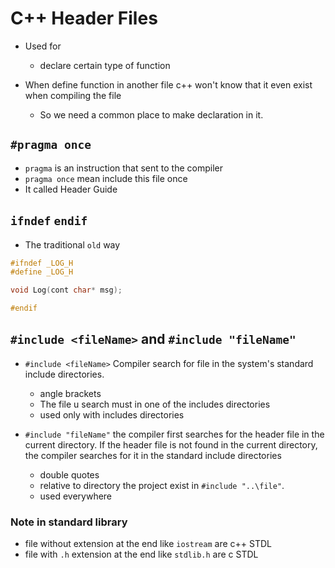 # C++ Header Files


- Used for

  - declare certain type of function

- When define function in another file c++ won't know that it even exist when compiling the file

  - So we need a common place to make declaration in it.

## `#pragma once`

- `pragma` is an instruction that sent to the compiler
- `pragma once` mean include this file once
- It called Header Guide

## `ifndef` `endif`

- The traditional `old` way

```c++
#ifndef _LOG_H
#define _LOG_H

void Log(cont char* msg);

#endif
```

## `#include <fileName>` and `#include "fileName"`

- `#include <fileName>` Compiler search for file in the system's standard include directories.

  - angle brackets
  - The file u search must in one of the includes directories
  - used only with includes directories

- `#include "fileName"` the compiler first searches for the header file in the current directory. If the header file is not found in the current directory, the compiler searches for it in the standard include directories

  - double quotes
  - relative to directory the project exist in `#include "..\file"`.
  - used everywhere

### Note in standard library

- file without extension at the end like `iostream` are c++ STDL
- file with `.h` extension at the end like `stdlib.h` are c STDL

